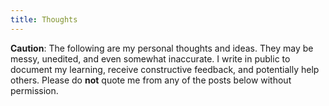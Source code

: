 ```yaml
---
title: Thoughts
---
```


**Caution**: The following are my personal thoughts and ideas. They may
be messy, unedited, and even somewhat inaccurate. I write in public to
document my learning, receive constructive feedback, and potentially
help others. Please do **not** quote me from any of the posts below
without permission.
